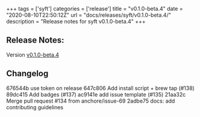 +++
tags = ['syft']
categories = ['release']
title = "v0.1.0-beta.4"
date = "2020-08-10T22:50:12Z"
url = "docs/releases/syft/v0.1.0-beta.4/"
description = "Release notes for syft v0.1.0-beta.4"
+++

## Release Notes:
Version [v0.1.0-beta.4](https://github.com/anchore/syft/releases/tag/v0.1.0-beta.4)

## Changelog

676544b use token on release
647c806 Add install script + brew tap (#138)
89dc415 Add badges (#137)
ac9141e add issue template (#135)
21aa32c Merge pull request #134 from anchore/issue-69
2adbe75 docs: add contributing guidelines
